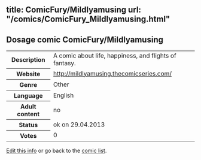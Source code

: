 title: ComicFury/Mildlyamusing
url: "/comics/ComicFury_Mildlyamusing.html"
---
Dosage comic ComicFury/Mildlyamusing
-----------------------------------------

<p id="msg"></p>
<script type="text/javascript">
if (window.location.search === '?edit_info_mail=sent_ok') {
  var elem = document.getElementById("msg");
  elem.innerHTML = 'Edited information sucessfully sent for review, which is usually done daily. Thanks!';
  elem.className = 'ok';
}
</script>
<table class="comicinfo">
<tr>
<th>Description</th><td>A comic about life, happiness, and flights of fantasy.</td>
</tr>
<tr>
<th>Website</th><td><a href="http://mildlyamusing.thecomicseries.com/">http://mildlyamusing.thecomicseries.com/</a></td>
</tr>
<tr>
<th>Genre</th><td>Other</td>
</tr>
<tr>
<th>Language</th><td>English</td>
</tr>
<tr>
<th>Adult content</th><td>no</td>
</tr>
<tr>
<th>Status</th><td>ok on 29.04.2013</td>
</tr>
<tr>
<th>Votes</th><td>0</td>
</tr>
</table>

[Edit this info](ComicFury_Mildlyamusing_edit.html) or go back to the [comic list](../comic-index.html).
